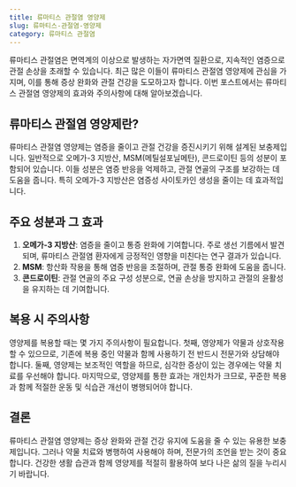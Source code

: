 ```yaml
---
title: 류마티스 관절염 영양제
slug: 류마티스-관절염-영양제
category: 류마티스 관절염
---
```


류마티스 관절염은 면역계의 이상으로 발생하는 자가면역 질환으로, 지속적인 염증으로 관절 손상을 초래할 수 있습니다. 최근 많은 이들이 류마티스 관절염 영양제에 관심을 가지며, 이를 통해 증상 완화와 관절 건강을 도모하고자 합니다. 이번 포스트에서는 류마티스 관절염 영양제의 효과와 주의사항에 대해 알아보겠습니다.

## 류마티스 관절염 영양제란?

류마티스 관절염 영양제는 염증을 줄이고 관절 건강을 증진시키기 위해 설계된 보충제입니다. 일반적으로 오메가-3 지방산, MSM(메틸설포닐메탄), 콘드로이틴 등의 성분이 포함되어 있습니다. 이들 성분은 염증 반응을 억제하고, 관절 연골의 구조를 보강하는 데 도움을 줍니다. 특히 오메가-3 지방산은 염증성 사이토카인 생성을 줄이는 데 효과적입니다.

## 주요 성분과 그 효과

1. **오메가-3 지방산**: 염증을 줄이고 통증 완화에 기여합니다. 주로 생선 기름에서 발견되며, 류마티스 관절염 환자에게 긍정적인 영향을 미친다는 연구 결과가 있습니다.
2. **MSM**: 항산화 작용을 통해 염증 반응을 조절하며, 관절 통증 완화에 도움을 줍니다.
3. **콘드로이틴**: 관절 연골의 주요 구성 성분으로, 연골 손상을 방지하고 관절의 윤활성을 유지하는 데 기여합니다.

## 복용 시 주의사항

영양제를 복용할 때는 몇 가지 주의사항이 필요합니다. 첫째, 영양제가 약물과 상호작용할 수 있으므로, 기존에 복용 중인 약물과 함께 사용하기 전 반드시 전문가와 상담해야 합니다. 둘째, 영양제는 보조적인 역할을 하므로, 심각한 증상이 있는 경우에는 약물 치료를 우선해야 합니다. 마지막으로, 영양제를 통한 효과는 개인차가 크므로, 꾸준한 복용과 함께 적절한 운동 및 식습관 개선이 병행되어야 합니다.

## 결론

류마티스 관절염 영양제는 증상 완화와 관절 건강 유지에 도움을 줄 수 있는 유용한 보충제입니다. 그러나 약물 치료와 병행하여 사용해야 하며, 전문가의 조언을 받는 것이 중요합니다. 건강한 생활 습관과 함께 영양제를 적절히 활용하여 보다 나은 삶의 질을 누리시기 바랍니다.